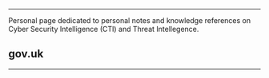 
---

Personal page dedicated to personal notes and knowledge references on Cyber Security Intelligence (CTI) and Threat Intellegence.

## gov.uk



----


